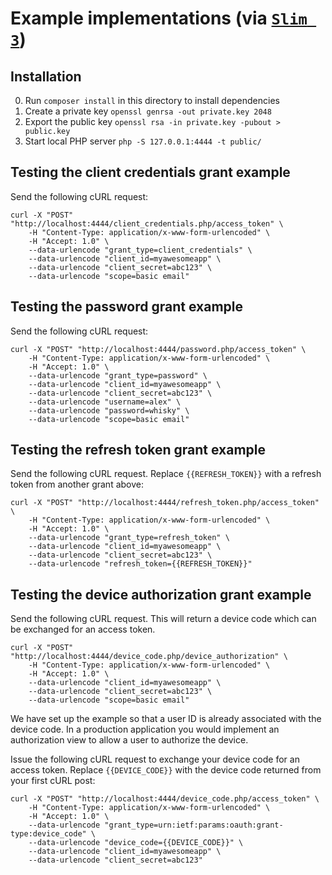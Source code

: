 # Example implementations (via [`Slim 3`](https://github.com/slimphp/Slim/tree/3.x))

## Installation

0. Run `composer install` in this directory to install dependencies
0. Create a private key `openssl genrsa -out private.key 2048`
0. Export the public key `openssl rsa -in private.key -pubout > public.key`
0. Start local PHP server `php -S 127.0.0.1:4444 -t public/`

## Testing the client credentials grant example

Send the following cURL request:

```
curl -X "POST" "http://localhost:4444/client_credentials.php/access_token" \
	-H "Content-Type: application/x-www-form-urlencoded" \
	-H "Accept: 1.0" \
	--data-urlencode "grant_type=client_credentials" \
	--data-urlencode "client_id=myawesomeapp" \
	--data-urlencode "client_secret=abc123" \
	--data-urlencode "scope=basic email"
```

## Testing the password grant example

Send the following cURL request:

```
curl -X "POST" "http://localhost:4444/password.php/access_token" \
	-H "Content-Type: application/x-www-form-urlencoded" \
	-H "Accept: 1.0" \
	--data-urlencode "grant_type=password" \
	--data-urlencode "client_id=myawesomeapp" \
	--data-urlencode "client_secret=abc123" \
	--data-urlencode "username=alex" \
	--data-urlencode "password=whisky" \
	--data-urlencode "scope=basic email"
```

## Testing the refresh token grant example

Send the following cURL request. Replace `{{REFRESH_TOKEN}}` with a refresh token from another grant above:

```
curl -X "POST" "http://localhost:4444/refresh_token.php/access_token" \
	-H "Content-Type: application/x-www-form-urlencoded" \
	-H "Accept: 1.0" \
	--data-urlencode "grant_type=refresh_token" \
	--data-urlencode "client_id=myawesomeapp" \
	--data-urlencode "client_secret=abc123" \
	--data-urlencode "refresh_token={{REFRESH_TOKEN}}"
```

## Testing the device authorization grant example

Send the following cURL request. This will return a device code which can be exchanged for an access token.

```
curl -X "POST" "http://localhost:4444/device_code.php/device_authorization" \
	-H "Content-Type: application/x-www-form-urlencoded" \
	-H "Accept: 1.0" \
	--data-urlencode "client_id=myawesomeapp" \
	--data-urlencode "client_secret=abc123" \
	--data-urlencode "scope=basic email"
```	

We have set up the example so that a user ID is already associated with the device code. In a production application you
would implement an authorization view to allow a user to authorize the device.

Issue the following cURL request to exchange your device code for an access token. Replace `{{DEVICE_CODE}}` with the 
device code returned from your first cURL post:

```
curl -X "POST" "http://localhost:4444/device_code.php/access_token" \
	-H "Content-Type: application/x-www-form-urlencoded" \
	-H "Accept: 1.0" \
	--data-urlencode "grant_type=urn:ietf:params:oauth:grant-type:device_code" \
	--data-urlencode "device_code={{DEVICE_CODE}}" \
	--data-urlencode "client_id=myawesomeapp" \
	--data-urlencode "client_secret=abc123"
```